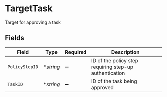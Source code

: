 # TargetTask

Target for approving a task


## Fields

| Field                                                  | Type                                                   | Required                                               | Description                                            |
| ------------------------------------------------------ | ------------------------------------------------------ | ------------------------------------------------------ | ------------------------------------------------------ |
| `PolicyStepID`                                         | **string*                                              | :heavy_minus_sign:                                     | ID of the policy step requiring step-up authentication |
| `TaskID`                                               | **string*                                              | :heavy_minus_sign:                                     | ID of the task being approved                          |